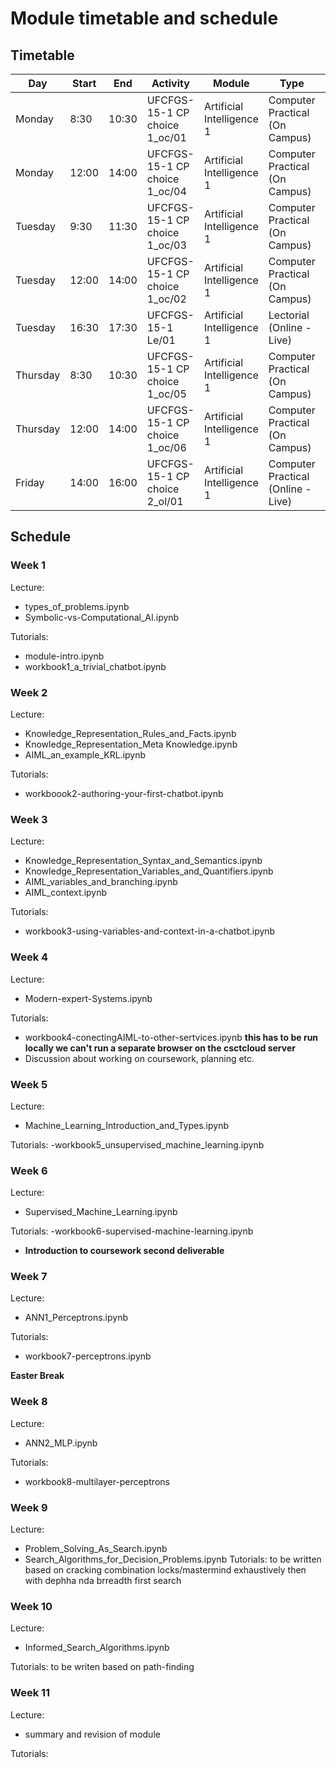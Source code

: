 # Module timetable and schedule


## Timetable
|Day |Start|End|Activity|Module|Type|Room|Staff|Title
|----|-----|---|--------|------|----|----|-----|-----
Monday| 8:30|10:30|UFCFGS-15-1 CP choice 1_oc/01|Artificial Intelligence 1|Computer Practical (On Campus)|3Q44 FR (H)|Smith, Jim| 
Monday|12:00|14:00|UFCFGS-15-1 CP choice 1_oc/04|Artificial Intelligence 1|Computer Practical (On Campus)|3Q44 FR (H)|Smith, Jim| 
Tuesday|9:30|11:30|UFCFGS-15-1 CP choice 1_oc/03|Artificial Intelligence 1|Computer Practical (On Campus)|3Q44 FR (H)|Smith, Jim| 
Tuesday|12:00|14:00|UFCFGS-15-1 CP choice 1_oc/02|Artificial Intelligence 1|Computer Practical (On Campus)|3Q80 FR (H)|Smith, Jim| 
Tuesday|16:30|17:30|UFCFGS-15-1 Le/01|Artificial Intelligence 1|Lectorial (Online - Live)| |Smith, Jim| 
Thursday|8:30|10:30|UFCFGS-15-1 CP choice 1_oc/05|Artificial Intelligence 1|Computer Practical (On Campus)|3Q44 FR (H)|Simons, Chris| 
Thursday|12:00|14:00|UFCFGS-15-1 CP choice 1_oc/06|Artificial Intelligence 1|Computer Practical (On Campus)|3Q44 FR (H)|Duran, Nathan| 
Friday|14:00|16:00|UFCFGS-15-1 CP choice 2_ol/01|Artificial Intelligence 1|Computer Practical (Online - Live)| |Duran, Nathan| 

## Schedule
### Week 1
Lecture:
- types_of_problems.ipynb
- Symbolic-vs-Computational_AI.ipynb

Tutorials:
- module-intro.ipynb
- workbook1_a_trivial_chatbot.ipynb

### Week 2
Lecture:
- Knowledge_Representation_Rules_and_Facts.ipynb
- Knowledge_Representation_Meta Knowledge.ipynb
- AIML_an_example_KRL.ipynb

Tutorials:
- workboook2-authoring-your-first-chatbot.ipynb



### Week 3
Lecture:
- Knowledge_Representation_Syntax_and_Semantics.ipynb
- Knowledge_Representation_Variables_and_Quantifiers.ipynb
- AIML_variables_and_branching.ipynb
- AIML_context.ipynb

Tutorials: 
- workbook3-using-variables-and-context-in-a-chatbot.ipynb

### Week 4
Lecture:
- Modern-expert-Systems.ipynb

Tutorials:
- workbook4-conectingAIML-to-other-sertvices.ipynb
**this has to be run locally   we can't run a separate browser on the csctcloud server**
- Discussion about working on coursework, planning etc.

### Week 5
Lecture:
-  Machine_Learning_Introduction_and_Types.ipynb

Tutorials:
-workbook5_unsupervised_machine_learning.ipynb

### Week 6
Lecture:
- Supervised_Machine_Learning.ipynb

Tutorials:
-workbook6-supervised-machine-learning.ipynb
- **Introduction to coursework second deliverable**


### Week 7
Lecture:
-  ANN1_Perceptrons.ipynb

Tutorials:
- workbook7-perceptrons.ipynb


**Easter Break**

### Week 8
Lecture:
- ANN2_MLP.ipynb

Tutorials:
- workbook8-multilayer-perceptrons


### Week 9 
Lecture:
- Problem_Solving_As_Search.ipynb
- Search_Algorithms_for_Decision_Problems.ipynb
Tutorials:
to be written
based on cracking combination locks/mastermind exhaustively then with dephha nda brreadth first search


### Week 10
Lecture:
- Informed_Search_Algorithms.ipynb

Tutorials:
to be writen
based on path-finding

### Week 11
Lecture:
- summary and revision of module

Tutorials:




